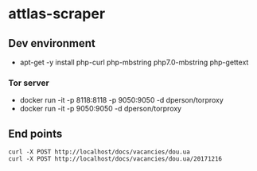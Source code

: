 # attlas-scraper

## Dev environment
* apt-get -y install php-curl php-mbstring php7.0-mbstring php-gettext
### Tor server
* docker run -it -p 8118:8118 -p 9050:9050 -d dperson/torproxy
* docker run -it -p 9050:9050 -d dperson/torproxy

## End points
```
curl -X POST http://localhost/docs/vacancies/dou.ua
curl -X POST http://localhost/docs/vacancies/dou.ua/20171216
```

